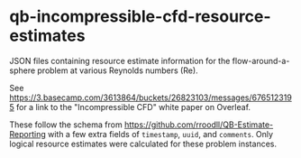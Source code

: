 # qb-incompressible-cfd-resource-estimates

JSON files containing resource estimate information for the flow-around-a-sphere problem at various Reynolds numbers (Re).

See https://3.basecamp.com/3613864/buckets/26823103/messages/6765123195 for a link to the "Incompressible CFD" white paper on Overleaf.

These follow the schema from https://github.com/rroodll/QB-Estimate-Reporting with a few extra fields of `timestamp`, `uuid`, and `comments`.  Only logical resource estimates were calculated for these problem instances.
